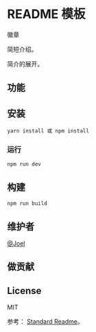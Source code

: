 # README 模板
徽章

简短介绍。

简介的展开。

## 功能

## 安装
```
yarn install 或 npm install
```

### 运行
```
npm run dev
```

## 构建
```
npm run build
```

## 维护者
[@Joel](https://github.com/iamjoel)

## 做贡献

## License
MIT

参考： [Standard Readme](https://github.com/RichardLitt/standard-readme)。